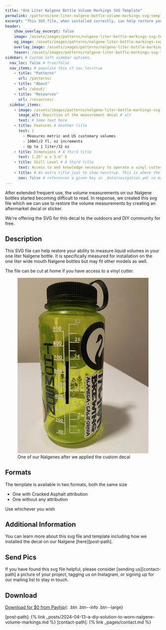 ```yaml
---
title: "One Liter Nalgene Bottle Volume Markings SVG Template"
permalink: /patterns/one-liter-nalgene-bottle-volume-markings-svg-template/
excerpt: "This SVG file, when installed correctly, can help restore your ability to measure liquid volumes in your one liter Nalgene bottle."
header:
    show_overlay_excerpt: false
    image: /assets/images/patterns/nalgene-liter-bottle-markings-svg-template/nalgene-liter-bottle-markings-svg-template.jpg   # Twitter (use 'overlay_image')
    og_image: /assets/images/patterns/nalgene-liter-bottle-markings-svg-template/nalgene-liter-bottle-markings-svg-template-og.jpg
    overlay_image: /assets/images/patterns/nalgene-liter-bottle-markings-svg-template/nalgene-liter-bottle-markings-svg-template.jpg    # Article header at 2048x1024
    teaser: /assets/images/patterns/nalgene-liter-bottle-markings-svg-template/nalgene-liter-bottle-markings-svg-template-th.jpg   # Shrink image to 575x288
sidebar: # Custom left sidebar options.
  nav_loc: false # true/false
  nav_items: # populate this if nav_loc=true
    - title: "Patterns"
      url: /patterns/
    - title: "About"
      url: /about/
    - title: "Resources"
      url: /resources/
  sidebar_items:
    - image: /assets/images/patterns/nalgene-liter-bottle-markings-svg-template/sample-template.jpg
      image_alt: Depiction of the measurement decal # alt
      text: # Some text here
    - title: Features # Another title
      text: |
        - Measures metric and US customary volumes
        - 100ml/2 fl. oz increments
        - Up to 1 liter/32 oz
    - title: Dimensions # A third title
      text: 1.25" w x 5.6" h
    - title: Skill Level # A third title
      text: Access to and knowledge necessary to operate a vinyl cutter # more text still
    - title: # An extra title just to show nav=true. This is where the nav bar (if enabled) will go.
      nav: false # references a given key in _data/navigation.yml so make sure they match or leverage sidebar.loc=true/false
---
```


After extended frequent use, the volume measurements on our Nalgene bottles started becoming difficult to read. In response, we created this svg file which we can use to restore the volume measurements by creating an aftermarket decal or sticker.

We're offering the SVG for this decal to the outdoors and DIY community for free.

## Description

This SVG file can help restore your ability to measure liquid volumes in your one liter Nalgene bottle. It is specifically measured for installation on the one liter wide mouth Nalgene bottles but may fit other models as well.

The file can be cut at home if you have access to a vinyl cutter.

<figure>
  <img src="/assets/images/patterns/nalgene-liter-bottle-markings-svg-template/example.jpg" alt="One of our Nalgenes after we applied the custom decal">
  <figcaption>One of our Nalgenes after we applied the custom decal</figcaption>
</figure>

## Formats

The template is available in two formats, both the same size 
- One with Cracked Asphalt attribution
- One without any attribution

Use whichever you wish <i class="fa-regular fa-hand-peace"></i>

## Additional Information

You can learn more about this svg file and template including how we installed the decal on our Nalgene [here][post-path].

## Send Pics

If you have found this svg file helpful, please consider [sending us][contact-path] a picture of your project, tagging us on Instagram, or signing up for our mailing list to stay in touch.

## Download

[<i class="fa-regular fa-circle-down"></i> Download for $0 from Payhip](https://payhip.com/b/IXFe8){: .btn .btn--info .btn--large}

[post-path]: {% link _posts/2024-04-13-a-diy-solution-to-worn-nalgene-volume-markings.md %}
[contact-path]: {% link _pages/contact.md %}
